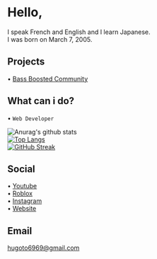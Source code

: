 <!-- 
Welcome to my Personal ReadMe!
Please Check this for Embed: https://github.com/anuraghazra/github-readme-stats
-->

# Hello,

I speak French and English and I learn Japanese.
<br>
I was born on March 7, 2005.

## Projects

• [Bass Boosted Community](https://www.youtube.com/channel/UCVJ97tojqgH5Z6VjqbHiOHA)

## What can i do?

• `Web Developer`

![Anurag's github stats](https://github-readme-stats.vercel.app/api?username=Hugoto69&show_icons=true&theme=github_dark)
<br>
[![Top Langs](https://github-readme-stats.vercel.app/api/top-langs/?username=Hugoto69&layout=compact&theme=github_dark)](https://github.com/anuraghazra/github-readme-stats)
<br>
[![GitHub Streak](https://github-readme-streak-stats.herokuapp.com?user=Hugoto69&theme=github-dark&date_format=M%20j%5B%2C%20Y%5D)](https://git.io/streak-stats)

## Social

• [Youtube](https://www.youtube.com/channel/UCMbgR2wiW21ro5oONSb8OyA)
<br>
• [Roblox](https://www.roblox.com/users/1593260565/profile)
<br>
• [Instagram](https://www.instagram.com/hugo.bonnet_)
<br>
• [Website](https://hugoto69.page)

## Email

hugoto6969@gmail.com
